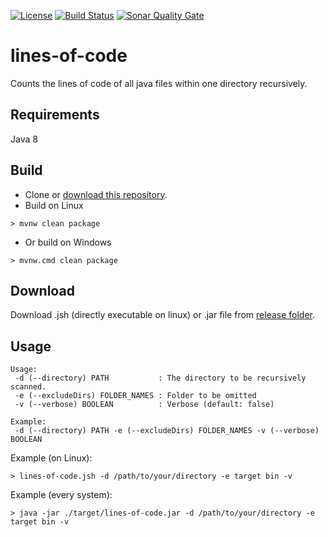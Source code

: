 [![License](https://img.shields.io/github/license/mashape/apistatus.svg)](https://choosealicense.com/licenses/mit/)
[![Build Status](https://travis-ci.org/baumato/lines-of-code.png?branch=master)](https://travis-ci.org/baumato/lines-of-code)
[![Sonar Quality Gate](https://sonarcloud.io/api/badges/gate?key=de.baumato%3Alines-of-code)](https://sonarcloud.io/dashboard/index/de.baumato%3Alines-of-code)

# lines-of-code
Counts the lines of code of all java files within one directory recursively.

## Requirements

Java 8

## Build

- Clone or [download this repository](https://github.com/baumato/lines-of-code/archive/master.zip).
- Build on Linux 

```
> mvnw clean package
```
- Or build on Windows

```
> mvnw.cmd clean package
```
## Download

Download .jsh (directly executable on linux) or .jar file from [release folder](https://git.io/v7kjZ).


## Usage

```
Usage:
 -d (--directory) PATH           : The directory to be recursively scanned.
 -e (--excludeDirs) FOLDER_NAMES : Folder to be omitted
 -v (--verbose) BOOLEAN          : Verbose (default: false)

Example:
 -d (--directory) PATH -e (--excludeDirs) FOLDER_NAMES -v (--verbose) BOOLEAN
```

Example (on Linux):

```
> lines-of-code.jsh -d /path/to/your/directory -e target bin -v
```

Example (every system):

```
> java -jar ./target/lines-of-code.jar -d /path/to/your/directory -e target bin -v
```
